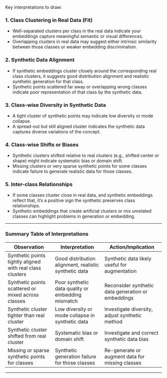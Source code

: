 Key interpretations to draw:

### 1. **Class Clustering in Real Data (Fit)**

* Well-separated clusters per class in the real data indicate your embeddings capture meaningful semantic or visual differences.
* Overlapping clusters in real data may suggest either intrinsic similarity between those classes or weaker embedding discrimination.

### 2. **Synthetic Data Alignment**

* If synthetic embeddings cluster closely around the corresponding real class clusters, it suggests good distribution alignment and realistic synthetic generation for that class.
* Synthetic points scattered far away or overlapping wrong classes indicate poor representation of that class by the synthetic data.

### 3. **Class-wise Diversity in Synthetic Data**

* A tight cluster of synthetic points may indicate low diversity or mode collapse.
* A spread-out but still aligned cluster indicates the synthetic data captures diverse variations of the concept.

### 4. **Class-wise Shifts or Biases**

* Synthetic clusters shifted relative to real clusters (e.g., shifted center or shape) might indicate systematic bias or domain shift.
* Missing clusters or very sparse synthetic points for some classes indicate failure to generate realistic data for those classes.

### 5. **Inter-class Relationships**

* If some classes cluster close in real data, and synthetic embeddings reflect that, it’s a positive sign the synthetic preserves class relationships.
* Synthetic embeddings that create artificial clusters or mix unrelated classes can highlight problems in generation or embedding.

---

### Summary Table of Interpretations

| Observation                                               | Interpretation                                        | Action/Implication                                 |
| --------------------------------------------------------- | ----------------------------------------------------- | -------------------------------------------------- |
| Synthetic points tightly aligned with real class clusters | Good distribution alignment, realistic synthetic data | Synthetic data likely useful for augmentation      |
| Synthetic points scattered or mixed across classes        | Poor synthetic data quality or embedding mismatch     | Reconsider synthetic data generation or embeddings |
| Synthetic cluster tighter than real cluster               | Low diversity or mode collapse in synthetic data      | Investigate diversity, adjust synthetic method     |
| Synthetic cluster shifted from real cluster               | Systematic bias or domain shift                       | Investigate and correct synthetic data bias        |
| Missing or sparse synthetic points for classes            | Synthetic generation failure for those classes        | Re-generate or augment data for missing classes    |

---